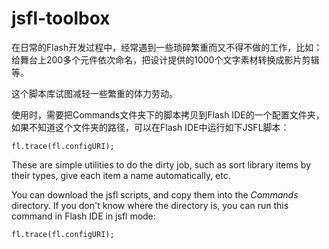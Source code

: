 jsfl-toolbox
============

在日常的Flash开发过程中，经常遇到一些琐碎繁重而又不得不做的工作，比如：给舞台上200多个元件依次命名，把设计提供的1000个文字素材转换成影片剪辑等。

这个脚本库试图减轻一些繁重的体力劳动。

使用时，需要把Commands文件夹下的脚本拷贝到Flash IDE的一个配置文件夹，如果不知道这个文件夹的路径，可以在Flash IDE中运行如下JSFL脚本：

`fl.trace(fl.configURI);`


These are simple utilities to do the dirty job, such as sort library items by their types, give each item a name automatically, etc. 

You can download the jsfl scripts, and copy them into the _Commands_ directory. If you don't know where the directory is, you can run this command in Flash IDE in jsfl mode:

`fl.trace(fl.configURI);`
